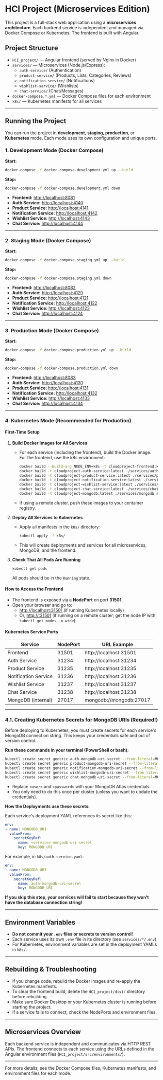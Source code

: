 # HCI Project (Microservices Edition)

This project is a full-stack web application using a **microservices architecture**. Each backend service is independent and managed via Docker Compose or Kubernetes. The frontend is built with Angular.

## Project Structure

- `HCI_project/` — Angular frontend (served by Nginx in Docker)
- `services/` — Microservices (Node.js/Express):
  - `auth-service/` (Authentication)
  - `product-service/` (Products, Lists, Categories, Reviews)
  - `notification-service/` (Notifications)
  - `wishlist-service/` (Wishlists)
  - `chat-service/` (Chat/Messages)
- `docker-compose.*.yml` — Docker Compose files for each environment
- `k8s/` — Kubernetes manifests for all services

---

## Running the Project

You can run the project in **development**, **staging**, **production**, or **Kubernetes** mode. Each mode uses its own configuration and unique ports.

### 1. Development Mode (Docker Compose)

**Start:**
```sh
docker-compose -f docker-compose.development.yml up --build
```
**Stop:**
```sh
docker-compose -f docker-compose.development.yml down
```

- **Frontend:** [http://localhost:8081](http://localhost:8081)
- **Auth Service:** [http://localhost:4140](http://localhost:4140)
- **Product Service:** [http://localhost:4141](http://localhost:4141)
- **Notification Service:** [http://localhost:4142](http://localhost:4142)
- **Wishlist Service:** [http://localhost:4143](http://localhost:4143)
- **Chat Service:** [http://localhost:4144](http://localhost:4144)

---

### 2. Staging Mode (Docker Compose)

**Start:**
```sh
docker-compose -f docker-compose.staging.yml up --build
```
**Stop:**
```sh
docker-compose -f docker-compose.staging.yml down
```

- **Frontend:** [http://localhost:8082](http://localhost:8082)
- **Auth Service:** [http://localhost:4120](http://localhost:4120)
- **Product Service:** [http://localhost:4121](http://localhost:4121)
- **Notification Service:** [http://localhost:4122](http://localhost:4122)
- **Wishlist Service:** [http://localhost:4123](http://localhost:4123)
- **Chat Service:** [http://localhost:4124](http://localhost:4124)

---

### 3. Production Mode (Docker Compose)

**Start:**
```sh
docker-compose -f docker-compose.production.yml up --build
```
**Stop:**
```sh
docker-compose -f docker-compose.production.yml down
```

- **Frontend:** [http://localhost:8083](http://localhost:8083)
- **Auth Service:** [http://localhost:4130](http://localhost:4130)
- **Product Service:** [http://localhost:4131](http://localhost:4131)
- **Notification Service:** [http://localhost:4132](http://localhost:4132)
- **Wishlist Service:** [http://localhost:4133](http://localhost:4133)
- **Chat Service:** [http://localhost:4134](http://localhost:4134)

---

### 4. Kubernetes Mode (Recommended for Production)

#### **First-Time Setup**

1. **Build Docker Images for All Services**
   - For each service (including the frontend), build the Docker image. For the frontend, use the k8s environment:
     ```sh
     docker build --build-arg NODE_ENV=k8s -t cloudproject-frontend:k8s-1 ./HCI_project
     docker build -t cloudproject-auth-service:latest ./services/auth-service
     docker build -t cloudproject-product-service:latest ./services/product-service
     docker build -t cloudproject-notification-service:latest ./services/notification-service
     docker build -t cloudproject-wishlist-service:latest ./services/wishlist-service
     docker build -t cloudproject-chat-service:latest ./services/chat-service
     docker build -t cloudproject-mongodb:latest ./services/mongodb # if you have a custom MongoDB image
     ```
   - If using a remote cluster, push these images to your container registry.

2. **Deploy All Services to Kubernetes**
   - Apply all manifests in the `k8s/` directory:
     ```sh
     kubectl apply -f k8s/
     ```
   - This will create deployments and services for all microservices, MongoDB, and the frontend.

3. **Check That All Pods Are Running**
   ```sh
   kubectl get pods
   ```
   All pods should be in the `Running` state.

#### **How to Access the Frontend**

- The frontend is exposed via a **NodePort** on port **31501**.
- Open your browser and go to:
  - [http://localhost:31501](http://localhost:31501) (if running Kubernetes locally)
  - Or, [http://<node-ip>:31501](http://<node-ip>:31501) (if running on a remote cluster; get the node IP with `kubectl get nodes -o wide`)

#### **Kubernetes Service Ports**

| Service               | NodePort | URL Example                       |
|-----------------------|----------|-----------------------------------|
| Frontend              | 31501    | http://localhost:31501            |
| Auth Service          | 31234    | http://localhost:31234            |
| Product Service       | 31235    | http://localhost:31235            |
| Notification Service  | 31236    | http://localhost:31236            |
| Wishlist Service      | 31237    | http://localhost:31237            |
| Chat Service          | 31238    | http://localhost:31238            |
| MongoDB (internal)    | 27017    | mongodb://mongodb:27017           |

---

### 4.1. Creating Kubernetes Secrets for MongoDB URIs (Required!)

Before deploying to Kubernetes, you must create secrets for each service's MongoDB connection string. This keeps your credentials safe and out of version control.

**Run these commands in your terminal (PowerShell or bash):**

```sh
kubectl create secret generic auth-mongodb-uri-secret --from-literal=MONGODB_URI="mongodb+srv://<user>:<password>@cluster0.gje5dvf.mongodb.net/auth"
kubectl create secret generic product-mongodb-uri-secret --from-literal=MONGODB_URI="mongodb+srv://<user>:<password>@cluster0.gje5dvf.mongodb.net/product"
kubectl create secret generic notification-mongodb-uri-secret --from-literal=MONGODB_URI="mongodb+srv://<user>:<password>@cluster0.gje5dvf.mongodb.net/notification"
kubectl create secret generic wishlist-mongodb-uri-secret --from-literal=MONGODB_URI="mongodb+srv://<user>:<password>@cluster0.gje5dvf.mongodb.net/wishlist"
kubectl create secret generic chat-mongodb-uri-secret --from-literal=MONGODB_URI="mongodb+srv://<user>:<password>@cluster0.gje5dvf.mongodb.net/chat"
```

- Replace `<user>` and `<password>` with your MongoDB Atlas credentials.
- You only need to do this once per cluster (unless you want to update the credentials).

**How the Deployments use these secrets:**

Each service's deployment YAML references its secret like this:

```yaml
env:
- name: MONGODB_URI
  valueFrom:
    secretKeyRef:
      name: <service>-mongodb-uri-secret
      key: MONGODB_URI
```

For example, in `k8s/auth-service.yaml`:
```yaml
env:
- name: MONGODB_URI
  valueFrom:
    secretKeyRef:
      name: auth-mongodb-uri-secret
      key: MONGODB_URI
```

**If you skip this step, your services will fail to start because they won't have the database connection string!**

---

## Environment Variables

- **Do not commit your `.env` files or secrets to version control!**
- Each service uses its own `.env` file in its directory (see `services/*/.env`).
- For Kubernetes, environment variables are set in the deployment YAMLs in `k8s/`.

---

## Rebuilding & Troubleshooting

- If you change code, rebuild the Docker images and re-apply the Kubernetes manifests.
- To clear the frontend build, delete the `HCI_project/dist/` directory before rebuilding.
- Make sure Docker Desktop or your Kubernetes cluster is running before starting the project.
- If a service fails to connect, check the NodePorts and environment files.

---

## Microservices Overview

Each backend service is independent and communicates via HTTP REST APIs. The frontend connects to each service using the URLs defined in the Angular environment files (`HCI_project/src/environments/`).

---

For more details, see the Docker Compose files, Kubernetes manifests, and environment files for each mode. 
